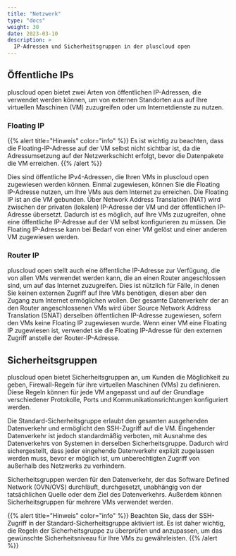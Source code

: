 ```yaml
---
title: "Netzwerk"
type: "docs"
weight: 30
date: 2023-03-10
description: >
  IP-Adressen und Sicherheitsgruppen in der pluscloud open
---
```


## Öffentliche IPs

pluscloud open bietet zwei Arten von öffentlichen IP-Adressen, die verwendet werden können, um von externen Standorten aus auf Ihre virtuellen Maschinen (VM) zuzugreifen oder um Internetdienste zu nutzen.

### Floating IP

{{% alert title="Hinweis" color="info" %}}
Es ist wichtig zu beachten, dass die Floating-IP-Adresse auf der VM selbst nicht sichtbar ist, da die Adressumsetzung auf der Netzwerkschicht erfolgt, bevor die Datenpakete die VM erreichen.
{{% /alert %}}

Dies sind öffentliche IPv4-Adressen, die Ihren VMs in pluscloud open zugewiesen werden können. Einmal zugewiesen, können Sie die Floating IP-Adresse nutzen, um Ihre VMs aus dem Internet zu erreichen. Die Floating IP ist an die VM gebunden. Über Network Address Translation (NAT) wird zwischen der privaten (lokalen) IP-Adresse der VM und der öffentlichen IP-Adresse übersetzt. Dadurch ist es möglich, auf Ihre VMs zuzugreifen, ohne eine öffentliche IP-Adresse auf der VM selbst konfigurieren zu müssen. Die Floating IP-Adresse kann bei Bedarf von einer VM gelöst und einer anderen VM zugewiesen werden.

### Router IP

pluscloud open stellt auch eine öffentliche IP-Adresse zur Verfügung, die von allen VMs verwendet werden kann, die an einen Router angeschlossen sind, um auf das Internet zuzugreifen. Dies ist nützlich für Fälle, in denen Sie keinen externen Zugriff auf Ihre VMs benötigen, diesen aber den Zugang zum Internet ermöglichen wollen. Der gesamte Datenverkehr der an den Router angeschlossenen VMs wird über Source Network Address Translation (SNAT) derselben öffentlichen IP-Adresse zugewiesen, sofern den VMs keine Floating IP zugewiesen wurde. Wenn einer VM eine Floating IP zugewiesen ist, verwendet sie die Floating IP-Adresse für den externen Zugriff anstelle der Router-IP-Adresse.

## Sicherheitsgruppen

pluscloud open bietet Sicherheitsgruppen an, um Kunden die Möglichkeit zu geben, Firewall-Regeln für ihre virtuellen Maschinen (VMs) zu definieren. Diese Regeln können für jede VM angepasst und auf der Grundlage verschiedener Protokolle, Ports und Kommunikationsrichtungen konfiguriert werden.

Die Standard-Sicherheitsgruppe erlaubt den gesamten ausgehenden Datenverkehr und ermöglicht den SSH-Zugriff auf die VM. Eingehender Datenverkehr ist jedoch standardmäßig verboten, mit Ausnahme des Datenverkehrs von Systemen in derselben Sicherheitsgruppe. Dadurch wird sichergestellt, dass jeder eingehende Datenverkehr explizit zugelassen werden muss, bevor er möglich ist, um unberechtigten Zugriff von außerhalb des Netzwerks zu verhindern.

Sicherheitsgruppen werden für den Datenverkehr, der das Software Defined Network (OVN/OVS) durchläuft, durchgesetzt, unabhängig von der tatsächlichen Quelle oder dem Ziel des Datenverkehrs. Außerdem können Sicherheitsgruppen für mehrere VMs verwendet werden.

{{% alert title="Hinweis" color="info" %}}
Beachten Sie, dass der SSH-Zugriff in der Standard-Sicherheitsgruppe aktiviert ist. Es ist daher wichtig, die Regeln der Sicherheitsgruppe zu überprüfen und anzupassen, um das gewünschte Sicherheitsniveau für Ihre VMs zu gewährleisten.
{{% /alert %}}
